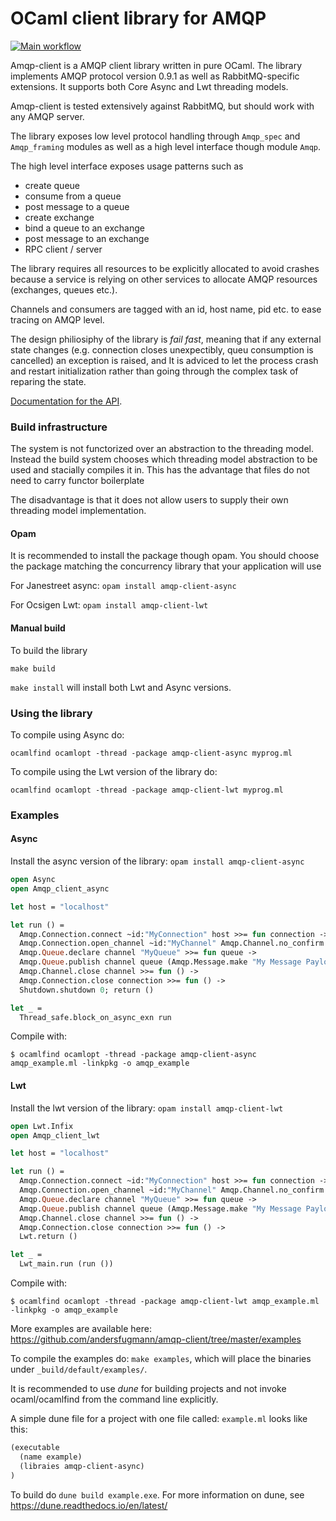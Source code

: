 OCaml client library for AMQP
=============================
[![Main workflow](https://github.com/andersfugmann/amqp-client/actions/workflows/workflow.yml/badge.svg)](https://github.com/andersfugmann/amqp-client/actions/workflows/workflow.yml)

Amqp-client is a AMQP client library written in pure OCaml. The
library implements AMQP protocol version 0.9.1 as well as RabbitMQ-specific
extensions. It supports both Core Async and Lwt threading models.

Amqp-client is tested extensively against RabbitMQ, but should work
with any AMQP server.

The library exposes low level protocol handling through ```Amqp_spec```
and ```Amqp_framing``` modules as well as a high level interface
though module ```Amqp```.

The high level interface exposes usage patterns such as
 * create queue
 * consume from a queue
 * post message to a queue
 * create exchange
 * bind a queue to an exchange
 * post message to an exchange
 * RPC client / server

The library requires all resources to be explicitly allocated to avoid
crashes because a service is relying on other services to allocate
AMQP resources (exchanges, queues etc.).

Channels and consumers are tagged with an id, host name, pid etc. to
ease tracing on AMQP level.

The design philiosiphy of the library is *fail fast*, meaning that if
any external state changes (e.g. connection closes unexpectibly, queu
consumption is cancelled) an exception is raised, and It is adviced to
let the process crash and restart initialization rather than going
through the complex task of reparing the state.

[Documentation for the API](http://andersfugmann.github.io/amqp-client/index.html).

### Build infrastructure

The system is not functorized over an abstraction to the threading
model. Instead the build system chooses which threading model
abstraction to be used and stacially compiles it in.  This has the
advantage that files do not need to carry functor boilerplate

The disadvantage is that it does not allow users to supply their own
threading model implementation.

#### Opam
It is recommended to install the package though opam.
You should choose the package matching the concurrency library that your application will use

For Janestreet async: `opam install amqp-client-async`

For Ocsigen Lwt: `opam install amqp-client-lwt`

#### Manual build

To build the library

```make build```

```make install``` will install both Lwt and Async versions.

### Using the library

To compile using Async do:

```ocamlfind ocamlopt -thread -package amqp-client-async myprog.ml```

To compile using the Lwt version of the library do:

```ocamlfind ocamlopt -thread -package amqp-client-lwt myprog.ml```

### Examples

#### Async
Install the async version of the library: `opam install amqp-client-async`

```ocaml
open Async
open Amqp_client_async

let host = "localhost"

let run () =
  Amqp.Connection.connect ~id:"MyConnection" host >>= fun connection ->
  Amqp.Connection.open_channel ~id:"MyChannel" Amqp.Channel.no_confirm connection >>= fun channel ->
  Amqp.Queue.declare channel "MyQueue" >>= fun queue ->
  Amqp.Queue.publish channel queue (Amqp.Message.make "My Message Payload") >>= function `Ok ->
  Amqp.Channel.close channel >>= fun () ->
  Amqp.Connection.close connection >>= fun () ->
  Shutdown.shutdown 0; return ()

let _ =
  Thread_safe.block_on_async_exn run
```

Compile with:
```
$ ocamlfind ocamlopt -thread -package amqp-client-async amqp_example.ml -linkpkg -o amqp_example
```

#### Lwt
Install the lwt version of the library: `opam install amqp-client-lwt`

```ocaml
open Lwt.Infix
open Amqp_client_lwt

let host = "localhost"

let run () =
  Amqp.Connection.connect ~id:"MyConnection" host >>= fun connection ->
  Amqp.Connection.open_channel ~id:"MyChannel" Amqp.Channel.no_confirm connection >>= fun channel ->
  Amqp.Queue.declare channel "MyQueue" >>= fun queue ->
  Amqp.Queue.publish channel queue (Amqp.Message.make "My Message Payload") >>= function `Ok ->
  Amqp.Channel.close channel >>= fun () ->
  Amqp.Connection.close connection >>= fun () ->
  Lwt.return ()

let _ =
  Lwt_main.run (run ())
```

Compile with:

```
$ ocamlfind ocamlopt -thread -package amqp-client-lwt amqp_example.ml -linkpkg -o amqp_example
```

More examples are available here: https://github.com/andersfugmann/amqp-client/tree/master/examples

To compile the examples do: `make examples`, which will place the
binaries under `_build/default/examples/`.

It is recommended to use *dune* for building projects and not invoke
ocaml/ocamlfind from the command line explicitly.

A simple dune file for a project with one file called: `example.ml` looks like this:

```lisp
(executable
  (name example)
  (libraies amqp-client-async)
)
```
To build do `dune build example.exe`. For more information on dune,
see https://dune.readthedocs.io/en/latest/
